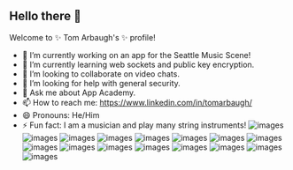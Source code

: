 ## Hello there 👋

Welcome to ✨ Tom Arbaugh's ✨ profile!

- 🔭 I’m currently working on an app for the Seattle Music Scene!
- 🌱 I’m currently learning web sockets and public key encryption. 
- 👯 I’m looking to collaborate on video chats.
- 🤔 I’m looking for help with general security.
- 💬 Ask me about App Academy.
- 📫 How to reach me: https://www.linkedin.com/in/tomarbaugh/
- 😄 Pronouns: He/Him
- ⚡ Fun fact: I am a musician and play many string instruments!
![images](https://github.com/TomArbaugh/TomArbaugh/blob/main/logos/Screenshot%202024-07-27%20at%209.28.38%E2%80%AFPM.png)
![images](https://github.com/TomArbaugh/TomArbaugh/blob/main/logos/Screenshot%202024-07-27%20at%209.30.14%E2%80%AFPM.png)
![images](https://github.com/TomArbaugh/TomArbaugh/blob/main/logos/Screenshot%202024-07-27%20at%209.32.03%E2%80%AFPM.png)
![images](https://github.com/TomArbaugh/TomArbaugh/blob/main/logos/Screenshot%202024-07-27%20at%209.33.09%E2%80%AFPM.png)
![images](https://github.com/TomArbaugh/TomArbaugh/blob/main/logos/Screenshot%202024-07-27%20at%209.35.37%E2%80%AFPM.png)
![images](https://github.com/TomArbaugh/TomArbaugh/blob/main/logos/Screenshot%202024-07-27%20at%209.37.51%E2%80%AFPM.png)
![images](https://github.com/TomArbaugh/TomArbaugh/blob/main/logos/Screenshot%202024-07-27%20at%209.40.09%E2%80%AFPM.png)
![images](https://github.com/TomArbaugh/TomArbaugh/blob/main/logos/Screenshot%202024-07-27%20at%209.44.45%E2%80%AFPM.png)
![images](https://github.com/TomArbaugh/TomArbaugh/blob/main/logos/Screenshot%202024-07-27%20at%209.46.07%E2%80%AFPM.png)
![images](https://github.com/TomArbaugh/TomArbaugh/blob/main/logos/Screenshot%202024-07-27%20at%209.47.54%E2%80%AFPM.png)
![images](https://github.com/TomArbaugh/TomArbaugh/blob/main/logos/Screenshot%202024-07-27%20at%209.49.12%E2%80%AFPM.png)
![images](https://github.com/TomArbaugh/TomArbaugh/blob/main/logos/Screenshot%202024-07-27%20at%209.51.11%E2%80%AFPM.png)
![images](https://github.com/TomArbaugh/TomArbaugh/blob/main/logos/Screenshot%202024-07-27%20at%209.54.58%E2%80%AFPM.png)
![images](https://github.com/TomArbaugh/TomArbaugh/blob/main/logos/Screenshot%202024-07-27%20at%209.55.55%E2%80%AFPM.png)
![images](https://github.com/TomArbaugh/TomArbaugh/blob/main/logos/Screenshot%202024-07-27%20at%209.58.18%E2%80%AFPM.png)
![images](https://github.com/TomArbaugh/TomArbaugh/blob/main/logos/Screenshot%202024-07-27%20at%209.59.51%E2%80%AFPM.png)

